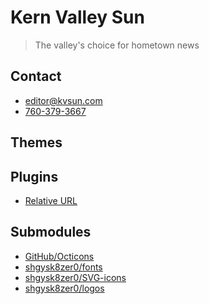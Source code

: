 [email]: <mailto:editor@kvsun.com>
[tel]: <tel:17603793667>
# Kern Valley Sun
> The valley's choice for hometown news

## Contact
- [editor@kvsun.com][email]
- [760-379-3667][tel]

## Themes

## Plugins
- [Relative URL](https://wordpress.org/plugins/relative-url/)

## Submodules
- [GitHub/Octicons](https://github.com/github/octicons/)
- [shgysk8zer0/fonts](https://github.com/shgysk8zer0/fonts/)
- [shgysk8zer0/SVG-icons](https://github.com/shgysk8zer0/SVG-icons/)
- [shgysk8zer0/logos](https://github.com/shgysk8zer0/logos/)
